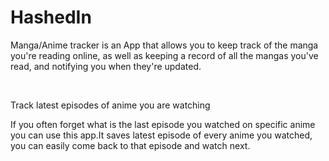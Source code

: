 # HashedIn
Manga/Anime tracker is an App that allows you to keep track of the manga you're reading online, as well as keeping a record of all the mangas you've read, and notifying you when they're updated.​

​

Track latest episodes of anime you are watching​

If you often forget what is the last episode you watched on specific anime you can use this app.It saves latest episode of every anime you watched, you can easily come back to that episode and watch next.​

​
